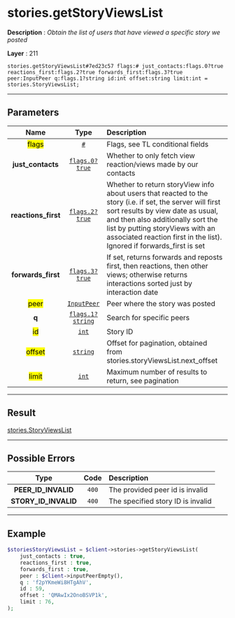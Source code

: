 # stories.getStoryViewsList

**Description** : *Obtain the list of users that have viewed a specific story we posted*

**Layer** : 211

```tl
stories.getStoryViewsList#7ed23c57 flags:# just_contacts:flags.0?true reactions_first:flags.2?true forwards_first:flags.3?true peer:InputPeer q:flags.1?string id:int offset:string limit:int = stories.StoryViewsList;
```

---

## Parameters

| Name | Type | Description |
| :---: | :---: | :--- |
| <mark>flags</mark> | [`#`](type/#) | Flags, see TL conditional fields |
| **just_contacts** | [`flags.0?true`](type/true) | Whether to only fetch view reaction/views made by our contacts |
| **reactions_first** | [`flags.2?true`](type/true) | Whether to return storyView info about users that reacted to the story (i.e. if set, the server will first sort results by view date as usual, and then also additionally sort the list by putting storyViews with an associated reaction first in the list). Ignored if forwards_first is set |
| **forwards_first** | [`flags.3?true`](type/true) | If set, returns forwards and reposts first, then reactions, then other views; otherwise returns interactions sorted just by interaction date |
| <mark>peer</mark> | [`InputPeer`](type/InputPeer) | Peer where the story was posted |
| **q** | [`flags.1?string`](type/string) | Search for specific peers |
| <mark>id</mark> | [`int`](type/int) | Story ID |
| <mark>offset</mark> | [`string`](type/string) | Offset for pagination, obtained from stories.storyViewsList.next_offset |
| <mark>limit</mark> | [`int`](type/int) | Maximum number of results to return, see pagination |

---

## Result

[stories.StoryViewsList](type/stories.StoryViewsList)

---

## Possible Errors

| Type | Code | Description |
| :---: | :---: | :--- |
| **PEER_ID_INVALID** | `400` | The provided peer id is invalid |
| **STORY_ID_INVALID** | `400` | The specified story ID is invalid |

---

## Example

```php
$storiesStoryViewsList = $client->stories->getStoryViewsList(
	just_contacts : true,
	reactions_first : true,
	forwards_first : true,
	peer : $client->inputPeerEmpty(),
	q : 'f2pYKmeWi8HTgAhV',
	id : 59,
	offset : 'QMAwIx2OnoBSVP1k',
	limit : 76,
);
```